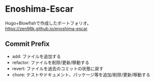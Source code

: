# Enoshima-Escar

Hugo+Blowfishで作成したポートフォリオ。  
<https://zen96k.github.io/enoshima-escar>

## Commit Prefix

* add: ファイルを追加する
* refactor: ファイルを削除/更新/移動する
* revert: ファイルを過去のコミットの状態に戻す
* chore: テストやドキュメント、パッケージ等を追加/削除/更新/移動する
